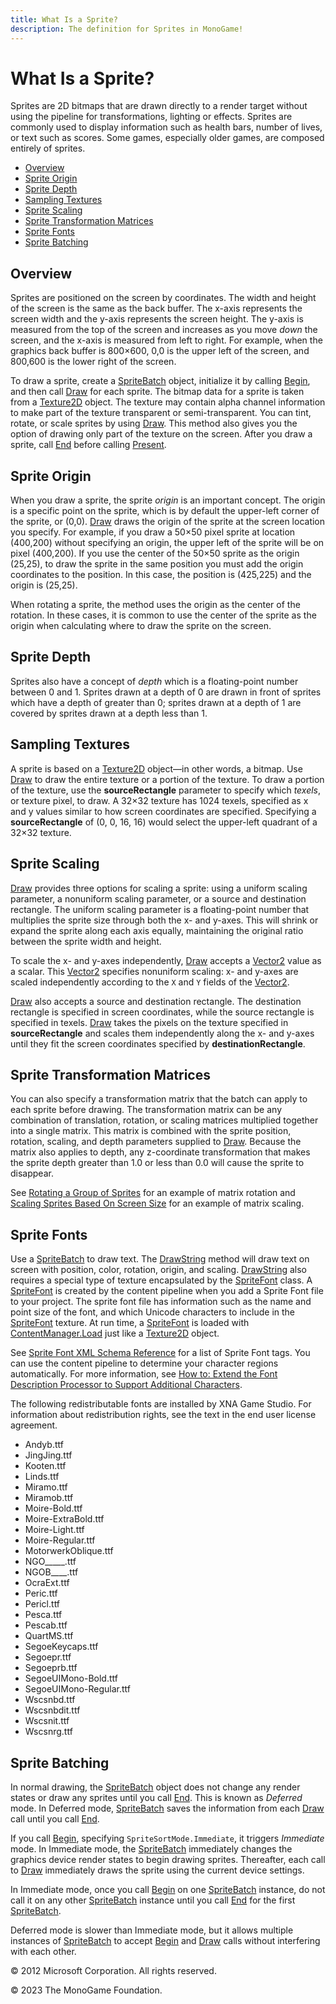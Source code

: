 ```yaml
---
title: What Is a Sprite?
description: The definition for Sprites in MonoGame!
---
```


# What Is a Sprite?

Sprites are 2D bitmaps that are drawn directly to a render target without using the pipeline for transformations, lighting or effects. Sprites are commonly used to display information such as health bars, number of lives, or text such as scores. Some games, especially older games, are composed entirely of sprites.

* [Overview](#overview)
* [Sprite Origin](#sprite-origin)
* [Sprite Depth](#sprite-depth)
* [Sampling Textures](#sampling-textures)
* [Sprite Scaling](#sprite-scaling)
* [Sprite Transformation Matrices](#sprite-transformation-matrices)
* [Sprite Fonts](#sprite-fonts)
* [Sprite Batching](#sprite-batching)

## Overview

Sprites are positioned on the screen by coordinates. The width and height of the screen is the same as the back buffer. The x-axis represents the screen width and the y-axis represents the screen height. The y-axis is measured from the top of the screen and increases as you move _down_ the screen, and the x-axis is measured from left to right. For example, when the graphics back buffer is 800×600, 0,0 is the upper left of the screen, and 800,600 is the lower right of the screen.

To draw a sprite, create a [SpriteBatch](xref:Microsoft.Xna.Framework.Graphics.SpriteBatch) object, initialize it by calling [Begin](/api/Microsoft.Xna.Framework.Graphics.SpriteBatch.html#Microsoft_Xna_Framework_Graphics_SpriteBatch_Begin_Microsoft_Xna_Framework_Graphics_SpriteSortMode_Microsoft_Xna_Framework_Graphics_BlendState_Microsoft_Xna_Framework_Graphics_SamplerState_Microsoft_Xna_Framework_Graphics_DepthStencilState_Microsoft_Xna_Framework_Graphics_RasterizerState_Microsoft_Xna_Framework_Graphics_Effect_System_Nullable_Microsoft_Xna_Framework_Matrix__), and then call [Draw](/api/Microsoft.Xna.Framework.Graphics.SpriteBatch.html#Microsoft_Xna_Framework_Graphics_SpriteBatch_Draw_Microsoft_Xna_Framework_Graphics_Texture2D_Microsoft_Xna_Framework_Rectangle_Microsoft_Xna_Framework_Color_) for each sprite. The bitmap data for a sprite is taken from a [Texture2D](xref:Microsoft.Xna.Framework.Graphics.Texture2D) object. The texture may contain alpha channel information to make part of the texture transparent or semi-transparent. You can tint, rotate, or scale sprites by using [Draw](/api/Microsoft.Xna.Framework.Graphics.SpriteBatch.html#Microsoft_Xna_Framework_Graphics_SpriteBatch_Draw_Microsoft_Xna_Framework_Graphics_Texture2D_Microsoft_Xna_Framework_Rectangle_Microsoft_Xna_Framework_Color_). This method also gives you the option of drawing only part of the texture on the screen. After you draw a sprite, call [End](/api/Microsoft.Xna.Framework.Graphics.SpriteBatch.html#Microsoft_Xna_Framework_Graphics_SpriteBatch_End) before calling [Present](xref:Microsoft.Xna.Framework.Graphics.GraphicsDevice.Present).

## Sprite Origin

When you draw a sprite, the sprite _origin_ is an important concept. The origin is a specific point on the sprite, which is by default the upper-left corner of the sprite, or (0,0). [Draw](/api/Microsoft.Xna.Framework.Graphics.SpriteBatch.html#Microsoft_Xna_Framework_Graphics_SpriteBatch_Draw_Microsoft_Xna_Framework_Graphics_Texture2D_Microsoft_Xna_Framework_Rectangle_Microsoft_Xna_Framework_Color_) draws the origin of the sprite at the screen location you specify. For example, if you draw a 50×50 pixel sprite at location (400,200) without specifying an origin, the upper left of the sprite will be on pixel (400,200). If you use the center of the 50×50 sprite as the origin (25,25), to draw the sprite in the same position you must add the origin coordinates to the position. In this case, the position is (425,225) and the origin is (25,25).

When rotating a sprite, the method uses the origin as the center of the rotation. In these cases, it is common to use the center of the sprite as the origin when calculating where to draw the sprite on the screen.

## Sprite Depth

Sprites also have a concept of _depth_ which is a floating-point number between 0 and 1. Sprites drawn at a depth of 0 are drawn in front of sprites which have a depth of greater than 0; sprites drawn at a depth of 1 are covered by sprites drawn at a depth less than 1.

## Sampling Textures

A sprite is based on a [Texture2D](xref:Microsoft.Xna.Framework.Graphics.Texture2D) object—in other words, a bitmap. Use [Draw](/api/Microsoft.Xna.Framework.Graphics.SpriteBatch.html#Microsoft_Xna_Framework_Graphics_SpriteBatch_Draw_Microsoft_Xna_Framework_Graphics_Texture2D_Microsoft_Xna_Framework_Rectangle_Microsoft_Xna_Framework_Color_) to draw the entire texture or a portion of the texture. To draw a portion of the texture, use the **sourceRectangle** parameter to specify which _texels_, or texture pixel, to draw. A 32×32 texture has 1024 texels, specified as x and y values similar to how screen coordinates are specified. Specifying a **sourceRectangle** of (0, 0, 16, 16) would select the upper-left quadrant of a 32×32 texture.

## Sprite Scaling

[Draw](/api/Microsoft.Xna.Framework.Graphics.SpriteBatch.html#Microsoft_Xna_Framework_Graphics_SpriteBatch_Draw_Microsoft_Xna_Framework_Graphics_Texture2D_Microsoft_Xna_Framework_Rectangle_Microsoft_Xna_Framework_Color_) provides three options for scaling a sprite: using a uniform scaling parameter, a nonuniform scaling parameter, or a source and destination rectangle. The uniform scaling parameter is a floating-point number that multiplies the sprite size through both the x- and y-axes. This will shrink or expand the sprite along each axis equally, maintaining the original ratio between the sprite width and height.

To scale the x- and y-axes independently, [Draw](/api/Microsoft.Xna.Framework.Graphics.SpriteBatch.html#Microsoft_Xna_Framework_Graphics_SpriteBatch_Draw_Microsoft_Xna_Framework_Graphics_Texture2D_Microsoft_Xna_Framework_Rectangle_Microsoft_Xna_Framework_Color_) accepts a [Vector2](xref:Microsoft.Xna.Framework.Vector2) value as a scalar. This [Vector2](xref:Microsoft.Xna.Framework.Vector2) specifies nonuniform scaling: x- and y-axes are scaled independently according to the ```X``` and ```Y``` fields of the [Vector2](xref:Microsoft.Xna.Framework.Vector2).

[Draw](/api/Microsoft.Xna.Framework.Graphics.SpriteBatch.html#Microsoft_Xna_Framework_Graphics_SpriteBatch_Draw_Microsoft_Xna_Framework_Graphics_Texture2D_Microsoft_Xna_Framework_Rectangle_Microsoft_Xna_Framework_Color_) also accepts a source and destination rectangle. The destination rectangle is specified in screen coordinates, while the source rectangle is specified in texels. [Draw](/api/Microsoft.Xna.Framework.Graphics.SpriteBatch.html#Microsoft_Xna_Framework_Graphics_SpriteBatch_Draw_Microsoft_Xna_Framework_Graphics_Texture2D_Microsoft_Xna_Framework_Rectangle_Microsoft_Xna_Framework_Color_) takes the pixels on the texture specified in **sourceRectangle** and scales them independently along the x- and y-axes until they fit the screen coordinates specified by **destinationRectangle**.

## Sprite Transformation Matrices

You can also specify a transformation matrix that the batch can apply to each sprite before drawing. The transformation matrix can be any combination of translation, rotation, or scaling matrices multiplied together into a single matrix. This matrix is combined with the sprite position, rotation, scaling, and depth parameters supplied to [Draw](/api/Microsoft.Xna.Framework.Graphics.SpriteBatch.html#Microsoft_Xna_Framework_Graphics_SpriteBatch_Draw_Microsoft_Xna_Framework_Graphics_Texture2D_Microsoft_Xna_Framework_Rectangle_Microsoft_Xna_Framework_Color_). Because the matrix also applies to depth, any z-coordinate transformation that makes the sprite depth greater than 1.0 or less than 0.0 will cause the sprite to disappear.

See [Rotating a Group of Sprites](2DGraphicsHowTo_Rotate_Sprite_Group.md) for an example of matrix rotation and [Scaling Sprites Based On Screen Size](2DGraphicsHowTo_Scale_Sprites_Matrix.md) for an example of matrix scaling.

## Sprite Fonts

Use a [SpriteBatch](xref:Microsoft.Xna.Framework.Graphics.SpriteBatch) to draw text. The [DrawString](/api/Microsoft.Xna.Framework.Graphics.SpriteBatch.html#Microsoft_Xna_Framework_Graphics_SpriteBatch_DrawString_Microsoft_Xna_Framework_Graphics_SpriteFont_System_String_Microsoft_Xna_Framework_Vector2_Microsoft_Xna_Framework_Color_) method will draw text on screen with position, color, rotation, origin, and scaling. [DrawString](/api/Microsoft.Xna.Framework.Graphics.SpriteBatch.html#Microsoft_Xna_Framework_Graphics_SpriteBatch_DrawString_Microsoft_Xna_Framework_Graphics_SpriteFont_System_String_Microsoft_Xna_Framework_Vector2_Microsoft_Xna_Framework_Color_) also requires a special type of texture encapsulated by the [SpriteFont](xref:Microsoft.Xna.Framework.Graphics.SpriteFont) class. A [SpriteFont](xref:Microsoft.Xna.Framework.Graphics.SpriteFont) is created by the content pipeline when you add a Sprite Font file to your project. The sprite font file has information such as the name and point size of the font, and which Unicode characters to include in the [SpriteFont](xref:Microsoft.Xna.Framework.Graphics.SpriteFont) texture. At run time, a [SpriteFont](xref:Microsoft.Xna.Framework.Graphics.SpriteFont) is loaded with [ContentManager.Load](/api/Microsoft.Xna.Framework.Content.ContentManager.html#Microsoft_Xna_Framework_Content_ContentManager_Load__1_System_String_) just like a [Texture2D](xref:Microsoft.Xna.Framework.Graphics.Texture2D) object.

See [Sprite Font XML Schema Reference](CP_SpriteFontSchema.md) for a list of Sprite Font tags. You can use the content pipeline to determine your character regions automatically. For more information, see [How to: Extend the Font Description Processor to Support Additional Characters](CP_HowTo_ExtendFontProcessor.md).

The following redistributable fonts are installed by XNA Game Studio. For information about redistribution rights, see the text in the end user license agreement.

* Andyb.ttf
* JingJing.ttf
* Kooten.ttf
* Linds.ttf
* Miramo.ttf
* Miramob.ttf
* Moire-Bold.ttf
* Moire-ExtraBold.ttf
* Moire-Light.ttf
* Moire-Regular.ttf
* MotorwerkOblique.ttf
* NGO_____.ttf
* NGOB____.ttf
* OcraExt.ttf
* Peric.ttf
* Pericl.ttf
* Pesca.ttf
* Pescab.ttf
* QuartMS.ttf
* SegoeKeycaps.ttf
* Segoepr.ttf
* Segoeprb.ttf
* SegoeUIMono-Bold.ttf
* SegoeUIMono-Regular.ttf
* Wscsnbd.ttf
* Wscsnbdit.ttf
* Wscsnit.ttf
* Wscsnrg.ttf

## Sprite Batching

In normal drawing, the [SpriteBatch](xref:Microsoft.Xna.Framework.Graphics.SpriteBatch) object does not change any render states or draw any sprites until you call [End](/api/Microsoft.Xna.Framework.Graphics.SpriteBatch.html#Microsoft_Xna_Framework_Graphics_SpriteBatch_End). This is known as _Deferred_ mode. In Deferred mode, [SpriteBatch](xref:Microsoft.Xna.Framework.Graphics.SpriteBatch) saves the information from each [Draw](/api/Microsoft.Xna.Framework.Graphics.SpriteBatch.html#Microsoft_Xna_Framework_Graphics_SpriteBatch_Draw_Microsoft_Xna_Framework_Graphics_Texture2D_Microsoft_Xna_Framework_Rectangle_Microsoft_Xna_Framework_Color_) call until you call [End](/api/Microsoft.Xna.Framework.Graphics.SpriteBatch.html#Microsoft_Xna_Framework_Graphics_SpriteBatch_End).

If you call [Begin](/api/Microsoft.Xna.Framework.Graphics.SpriteBatch.html#Microsoft_Xna_Framework_Graphics_SpriteBatch_Begin_Microsoft_Xna_Framework_Graphics_SpriteSortMode_Microsoft_Xna_Framework_Graphics_BlendState_Microsoft_Xna_Framework_Graphics_SamplerState_Microsoft_Xna_Framework_Graphics_DepthStencilState_Microsoft_Xna_Framework_Graphics_RasterizerState_Microsoft_Xna_Framework_Graphics_Effect_System_Nullable_Microsoft_Xna_Framework_Matrix__), specifying ```SpriteSortMode.Immediate```, it triggers _Immediate_ mode. In Immediate mode, the [SpriteBatch](xref:Microsoft.Xna.Framework.Graphics.SpriteBatch) immediately changes the graphics device render states to begin drawing sprites. Thereafter, each call to [Draw](/api/Microsoft.Xna.Framework.Graphics.SpriteBatch.html#Microsoft_Xna_Framework_Graphics_SpriteBatch_Draw_Microsoft_Xna_Framework_Graphics_Texture2D_Microsoft_Xna_Framework_Rectangle_Microsoft_Xna_Framework_Color_) immediately draws the sprite using the current device settings.

In Immediate mode, once you call [Begin](/api/Microsoft.Xna.Framework.Graphics.SpriteBatch.html#Microsoft_Xna_Framework_Graphics_SpriteBatch_Begin_Microsoft_Xna_Framework_Graphics_SpriteSortMode_Microsoft_Xna_Framework_Graphics_BlendState_Microsoft_Xna_Framework_Graphics_SamplerState_Microsoft_Xna_Framework_Graphics_DepthStencilState_Microsoft_Xna_Framework_Graphics_RasterizerState_Microsoft_Xna_Framework_Graphics_Effect_System_Nullable_Microsoft_Xna_Framework_Matrix__) on one [SpriteBatch](xref:Microsoft.Xna.Framework.Graphics.SpriteBatch) instance, do not call it on any other [SpriteBatch](xref:Microsoft.Xna.Framework.Graphics.SpriteBatch) instance until you call [End](/api/Microsoft.Xna.Framework.Graphics.SpriteBatch.html#Microsoft_Xna_Framework_Graphics_SpriteBatch_End) for the first [SpriteBatch](xref:Microsoft.Xna.Framework.Graphics.SpriteBatch).

Deferred mode is slower than Immediate mode, but it allows multiple instances of [SpriteBatch](xref:Microsoft.Xna.Framework.Graphics.SpriteBatch) to accept [Begin](/api/Microsoft.Xna.Framework.Graphics.SpriteBatch.html#Microsoft_Xna_Framework_Graphics_SpriteBatch_Begin_Microsoft_Xna_Framework_Graphics_SpriteSortMode_Microsoft_Xna_Framework_Graphics_BlendState_Microsoft_Xna_Framework_Graphics_SamplerState_Microsoft_Xna_Framework_Graphics_DepthStencilState_Microsoft_Xna_Framework_Graphics_RasterizerState_Microsoft_Xna_Framework_Graphics_Effect_System_Nullable_Microsoft_Xna_Framework_Matrix__) and [Draw](/api/Microsoft.Xna.Framework.Graphics.SpriteBatch.html#Microsoft_Xna_Framework_Graphics_SpriteBatch_Draw_Microsoft_Xna_Framework_Graphics_Texture2D_Microsoft_Xna_Framework_Rectangle_Microsoft_Xna_Framework_Color_) calls without interfering with each other.

© 2012 Microsoft Corporation. All rights reserved.  

© 2023 The MonoGame Foundation.

